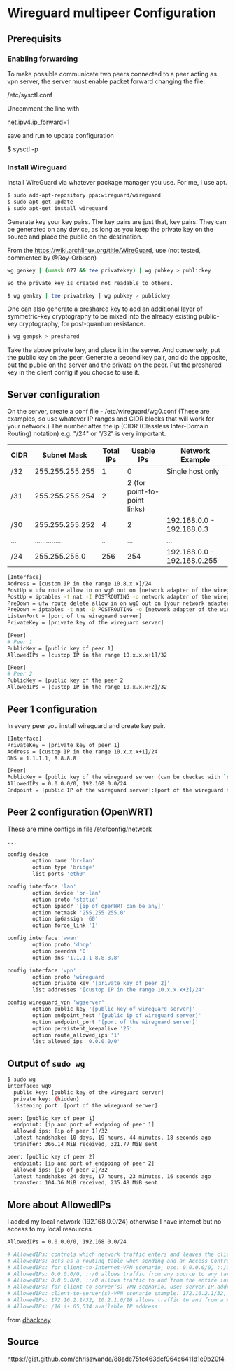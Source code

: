 # Wireguard multipeer Configuration

## Prerequisits

### Enabling forwarding

To make possible communicate two peers connected to a peer acting as vpn server, the server must enable packet forward changing the file:

/etc/sysctl.conf

Uncomment the line with

net.ipv4.ip_forward=1

save and run to update configuration

$ sysctl -p


### Install Wireguard
Install WireGuard via whatever package manager you use.  For me, I use apt.

```bash
$ sudo add-apt-repository ppa:wireguard/wireguard
$ sudo apt-get update
$ sudo apt-get install wireguard
```

Generate key your key pairs.  The key pairs are just that, key pairs.  They can be
generated on any device, as long as you keep the private key on the source and 
place the public on the destination.  



From the https://wiki.archlinux.org/title/WireGuard, use (not tested, commented by @Roy-Orbison)
```bash
wg genkey | (umask 077 && tee privatekey) | wg pubkey > publickey

So the private key is created not readable to others.
```

```bash
$ wg genkey | tee privatekey | wg pubkey > publickey
```

One can also generate a preshared key to add an additional layer of symmetric-key cryptography to be mixed into the already existing public-key cryptography, for post-quantum resistance.

```bash
$ wg genpsk > preshared
```

Take the above private key, and place it in the server.  And conversely, put the 
public key on the peer.  Generate a second key pair, and do the opposite, put the
public on the server and the private on the peer.  Put the preshared key in the client config if you choose to use it.

## Server configuration

On the server, create a conf file - /etc/wireguard/wg0.conf (These are examples,
so use whatever IP ranges and CIDR blocks that will work for your network.)
The number after the ip (CIDR (Classless Inter-Domain Routing) notation) e.g. "/24" or "/32" is very important.


| CIDR  | Subnet Mask        | Total IPs | Usable IPs                     | Network Example                  |
|-------|--------------------|-----------|--------------------------------|----------------------------------|
| /32   | 255.255.255.255   | 1         | 0                              | Single host only                |
| /31   | 255.255.255.254   | 2         | 2 (for point-to-point links)   |                                  |
| /30   | 255.255.255.252   | 4         | 2                              | 192.168.0.0 - 192.168.0.3       |
| ...   | ...............   | ..        | ...                            | ...                             |
| /24   | 255.255.255.0     | 256       | 254                            | 192.168.0.0 - 192.168.0.255     |

```bash
[Interface]
Address = [custom IP in the range 10.8.x.x]/24
PostUp = ufw route allow in on wg0 out on [network adapter of the wireguard server]
PostUp = iptables -t nat -I POSTROUTING -o network adapter of the wireguard server] -j MASQUERADE
PreDown = ufw route delete allow in on wg0 out on [your network adapter]
PreDown = iptables -t nat -D POSTROUTING -o [network adapter of the wireguard server] -j MASQUERADE
ListenPort = [port of the wireguard server]
PrivateKey = [private key of the wireguard server]

[Peer]
# Peer 1
PublicKey = [public key of peer 1]
AllowedIPs = [custop IP in the range 10.x.x.x+1]/32

[Peer]
# Peer 2
PublicKey = [public key of the peer 2
AllowedIPs = [custop IP in the range 10.x.x.x+2]/32
```

## Peer 1 configuration
In every peer you install wireguard and create key pair.

```bash
[Interface]
PrivateKey = [private key of peer 1]
Address = [custop IP in the range 10.x.x.x+1]/24
DNS = 1.1.1.1, 8.8.8.8

[Peer]
PublicKey = [public key of the wireguard server (can be checked with `sudo wg` on the server)]
AllowedIPs = 0.0.0.0/0, 192.168.0.0/24
Endpoint = [public IP of the wireguard server]:[port of the wireguard server]
```

## Peer 2 configuration (OpenWRT)
These are mine configs in file /etc/config/network

```bash
...

config device
        option name 'br-lan'
        option type 'bridge'
        list ports 'eth0'

config interface 'lan'
        option device 'br-lan'
        option proto 'static'
        option ipaddr '[ip of openWRT can be any]'
        option netmask '255.255.255.0'
        option ip6assign '60'
        option force_link '1'

config interface 'wwan'
        option proto 'dhcp'
        option peerdns '0'
        option dns '1.1.1.1 8.8.8.8'

config interface 'vpn'
        option proto 'wireguard'
        option private_key '[private key of peer 2]'
        list addresses '[custop IP in the range 10.x.x.x+2]/24'

config wireguard_vpn 'wgserver'
        option public_key '[public key of wireguard server]'
        option endpoint_host '[public ip of wireguard server]'
        option endpoint_port '[port of the wireguard server]'
        option persistent_keepalive '25'
        option route_allowed_ips '1'
        list allowed_ips '0.0.0.0/0'
```

## Output of `sudo wg`

```bash
$ sudo wg
interface: wg0
  public key: [public key of the wireguard server]
  private key: (hidden)
  listening port: [port of the wireguard server]

peer: [public key of peer 1]
  endpoint: [ip and port of endpoing of peer 1]
  allowed ips: [ip of peer 1]/32
  latest handshake: 10 days, 19 hours, 44 minutes, 18 seconds ago
  transfer: 366.14 MiB received, 321.77 MiB sent

peer: [public key of peer 2]
  endpoint: [ip and port of endpoing of peer 2]
  allowed ips: [ip of peer 2]/32
  latest handshake: 24 days, 17 hours, 23 minutes, 16 seconds ago
  transfer: 104.36 MiB received, 235.48 MiB sent
```

## More about AllowedIPs

I added my local network (192.168.0.0/24) otherwise I have internet but no access to my local resources.

```bash
AllowedIPs = 0.0.0.0/0, 192.168.0.0/24
```

```bash
# AllowedIPs: controls which network traffic enters and leaves the client 
# AllowedIPs: acts as a routing table when sending and an Access Control List (ACL) when receiving
# AllowedIPs: for client-to-Internet-VPN scenario, use: 0.0.0.0/0, ::/0
# AllowedIPs: 0.0.0.0/0, ::/0 allows traffic from any source to any target
# AllowedIPs: 0.0.0.0/0, ::/0 allows traffic to and from the entire internet
# AllowedIPs: for client-to-server(s)-VPN scenario, use: server.IP.address, server(s).subnet.CIDR 
# AllowedIPs: client-to-server(s)-VPN scenario example: 172.16.2.1/32, 10.2.1.0/16
# AllowedIPs: 172.16.2.1/32, 10.2.1.0/16 allows traffic to and from a WireGuard server at 172.16.2.1 and any server/device in the 10.2.1.0/16 subnet
# AllowedIPs: /16 is 65,534 available IP address
```
from [dhackney](https://gist.github.com/dhackney)
## Source
https://gist.github.com/chrisswanda/88ade75fc463dcf964c6411d1e9b20f4
